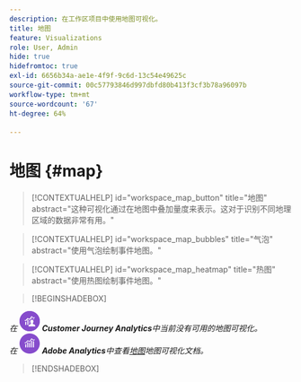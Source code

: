 ```yaml
---
description: 在工作区项目中使用地图可视化。
title: 地图
feature: Visualizations
role: User, Admin
hide: true
hidefromtoc: true
exl-id: 6656b34a-ae1e-4f9f-9c6d-13c54e49625c
source-git-commit: 00c57793846d997dbfd80b413f3cf3b78a96097b
workflow-type: tm+mt
source-wordcount: '67'
ht-degree: 64%

---
```


# 地图 {#map}

<!-- markdownlint-disable MD034 -->

>[!CONTEXTUALHELP]
>id="workspace_map_button"
>title="地图"
>abstract="这种可视化通过在地图中叠加量度来表示。这对于识别不同地理区域的数据非常有用。"

<!-- markdownlint-enable MD034 -->

<!-- markdownlint-disable MD034 -->

>[!CONTEXTUALHELP]
>id="workspace_map_bubbles"
>title="气泡"
>abstract="使用气泡绘制事件地图。"

<!-- markdownlint-enable MD034 -->

<!-- markdownlint-disable MD034 -->

>[!CONTEXTUALHELP]
>id="workspace_map_heatmap"
>title="热图"
>abstract="使用热图绘制事件地图。"

<!-- markdownlint-enable MD034 -->

>[!BEGINSHADEBOX]

_在_ ![CustomerJourneyAnalytics](/help/assets/icons/CustomerJourneyAnalytics.svg) _**Customer Journey Analytics**&#x200B;中当前没有可用的地图可视化。_<br/>_在_ ![AdobeAnalytics](/help/assets/icons/AdobeAnalytics.svg) _**Adobe Analytics**&#x200B;中查看[地图](https://experienceleague.adobe.com/en/docs/analytics/analyze/analysis-workspace/visualizations/map-visualization)地图可视化文档。_

>[!ENDSHADEBOX]
